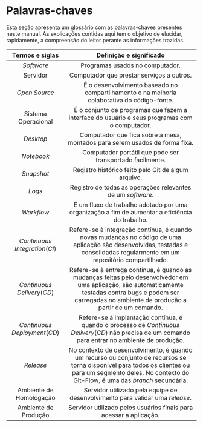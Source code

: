 # Palavras-chaves

Esta seção apresenta um glossário com as palavras-chaves presentes neste manual. As explicações contidas aqui tem o objetivo de elucidar, rapidamente, a compreensão do leitor perante as informações trazidas.

|**Termos e siglas**|**Definição e significado**|
|:--:|:--:|
|*Software*|Programas usados no computador.|
|Servidor|Computador que prestar serviços a outros.|
|*Open Source*|É o desenvolvimento baseado no compartilhamento e na melhoria colaborativa do código-fonte.|
|Sistema Operacional|É o conjunto de programas que fazem a interface do usuário e seus programas com o computador.|
|*Desktop*|Computador que fica sobre a mesa, montados para serem usados de forma fixa.|
|*Notebook*|Computador portátil que pode ser transportado facilmente.|
|*Snapshot*|Registro histórico feito pelo Git de algum arquivo.|
|*Logs*|Registro de todas as operações relevantes de um *software*.|
|*Workflow*|É um fluxo de trabalho adotado por uma organização a fim de aumentar a eficiência do trabalho.|
|*Continuous Integration*(*CI*) |Refere-se à integração contínua, é quando novas mudanças no código de uma aplicação são desenvolvidas, testadas e consolidadas regularmente em um repositório compartilhado.|
|*Continuous Delivery*(*CD*)|Refere-se à entrega contínua, é quando as mudanças feitas pelo desenvolvedor em uma aplicação, são automaticamente testadas contra bugs e podem ser carregadas no ambiente de produção a partir de um comando.|
|*Continuous Deployment*(*CD*)|Refere-se à implantação contínua, é quando o processo de *Continuous Delivery*(*CD*) não precisa de um comando para entrar no ambiente de produção.|
|*Release*|No contexto de desenvolvimento, é quando um recurso ou conjunto de recursos se torna disponível para todos os clientes ou para um segmento deles. No contexto do Git-Flow, é uma das *branch* secundária.|
|Ambiente de Homologação|Servidor utilizado pela equipe de desenvolvimento para validar uma *release*.|
|Ambiente de Produção|Servidor utilizado pelos usuários finais para acessar a aplicação.|